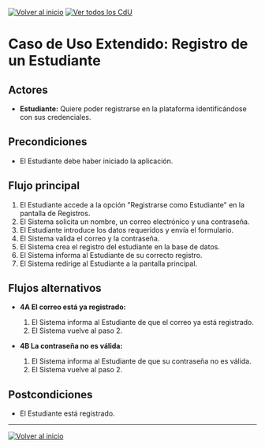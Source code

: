 [![Volver al inicio](https://img.shields.io/badge/⬅️_Volver_al_inicio-4CAF50?style=for-the-badge)](../../README.md)
[![Ver todos los CdU](https://img.shields.io/badge/📋_Ver_todos_los_CdU-C62828?style=for-the-badge)](./CasosDeUso.md)

# Caso de Uso Extendido: Registro de un Estudiante

## Actores

- **Estudiante:** Quiere poder registrarse en la plataforma identificándose con sus credenciales. 

## Precondiciones

- El Estudiante debe haber iniciado la aplicación.

## Flujo principal

1. El Estudiante accede a la opción "Registrarse como Estudiante" en la pantalla de Registros.
2. El Sistema solicita un nombre, un correo electrónico y una contraseña.
3. El Estudiante introduce los datos requeridos y envía el formulario.
4. El Sistema valida el correo y la contraseña.
5. El Sistema crea el registro del estudiante en la base de datos.
6. El Sistema informa al Estudiante de su correcto registro. 
7. El Sistema redirige al Estudiante a la pantalla principal. 


## Flujos alternativos

- **4A El correo está ya registrado:**
  1. El Sistema informa al Estudiante de que el correo ya está registrado.
  2. El Sistema vuelve al paso 2.

- **4B La contraseña no es válida:**
  1. El Sistema informa al Estudiante de que su contraseña no es válida.
  2. El Sistema vuelve al paso 2.

## Postcondiciones

- El Estudiante está registrado.

---

[![Volver al inicio](https://img.shields.io/badge/⬅️_Volver_al_inicio-4CAF50?style=for-the-badge)](../../README.md)
